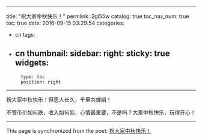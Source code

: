 
---
title: "祝大家中秋快乐！"
permlink: 2gl55w
catalog: true
toc_nav_num: true
toc: true
date: 2016-09-15 03:29:54
categories:
- cn
tags:
- cn
thumbnail: 
sidebar:
    right:
        sticky: true
widgets:
    -
        type: toc
        position: right
---


祝大家中秋快乐！但愿人长久，千里共蝉娟！

不管币价如何跌，收入如何低，心情最重要，不是吗？大家中秋快乐，玩得开心！

- - -

This page is synchronized from the post: [祝大家中秋快乐！](https://steemit.com/@lemooljiang/2gl55w)

